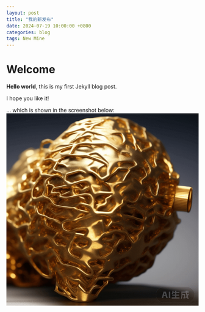```yaml
---
layout: post
title: "我的新发布"
date: 2024-07-19 10:00:00 +0800
categories: blog
tags: New Mine
---
```


# Welcome

**Hello world**, this is my first Jekyll blog post.

I hope you like it!

... which is shown in the screenshot below:
![My helpful screenshot](/assets/images/0.png)